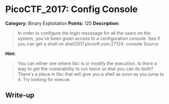 # PicoCTF_2017: Config Console

**Category:** Binary Exploitation
**Points:** 125
**Description:**

>In order to configure the login messsage for all the users on the system, you've been given access to a configuration console. See if you can get a shell on shell2017.picoctf.com:27124. console Source

**Hint:**

>You can either see where libc is or modify the execution. Is there a way to get the vulnerability to run twice so that you can do both?
There's a place in libc that will give you a shell as soon as you jump to it. Try looking for execve.

## Write-up
